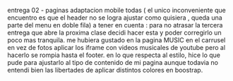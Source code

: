 entrega 02 - paginas adaptacion mobile todas ( el unico inconveniente que encuentro es que el header no se logra ajustar como quisiera , queda una parte del menu en doble fila)
a tener en cuenta : para no atrasar la tercera entrega que abre la proxima clase decidi hacer esta y poder corregirlo un poco mas tranquila.
me hubiera gustado en la pagina MUSIC en el carrusel en vez de fotos aplicar los iframe con videos musicales de youtube pero al hacerlo se rompia hasta el footer.
en lo que respecta al estilo, hice lo que pude para ajustarlo al tipo de contenido de mi pagina aunque todavia no entendi bien las libertades de aplicar distintos colores en boostrap.
